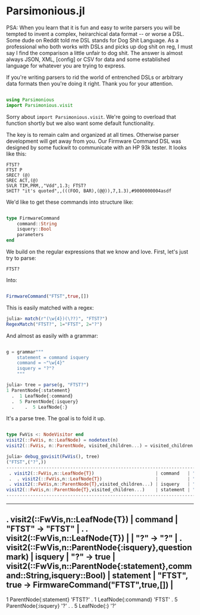 
Parsimonious.jl
===============

PSA: When you learn that it is fun and easy to write parsers you will be
tempted to invent a complex, heirarchical data format -- or worse a DSL.  Some
dude on Reddit told me DSL stands for Dog Shit Language. As a professional who
both works with DSLs and picks up dog shit on reg, I must say I find the
comparison a little unfair to dog shit. The answer is almost always JSON, XML,
[config] or CSV for data and some established language for whatever you are
trying to express. 

If you're writing parsers to rid the world of entrenched DSLs or arbitrary data
formats then you're doing it right. Thank you for your attention.

```jl

using Parsimonious
import Parsimonious.visit
```

Sorry about `import Parsimonious.visit`. We're going to overload that function
    shortly but we also want some default functionality.

The key is to remain calm and organized at all times. Otherwise parser
development will get away from you. Our Firmware Command DSL was designed by
some fuckwit to communicate with an HP 93k tester. It looks like this:

    FTST?
    FTST P
    SREC? (@)
    SREC ACT,(@)
    SVLR TIM,PRM,,"Vdd",1.3; FTST?
    SHIT? "it's quoted",,(((FOO, BAR),(@@)),7,1.3),#9000000004asdf

We'd like to get these commands into structure like:

```jl

type FirmwareCommand
    command::String
    isquery::Bool
    parameters
end
```

We build on the regular expressions that we know and love. First, let's just
try to parse:

    FTST?

Into:

```jl

FirmwareCommand("FTST",true,[])
```

This is easily matched with a regex:

```jl
julia> match(r"(\w{4})(\??)", "FTST?")
RegexMatch("FTST?", 1="FTST", 2="?")

```

And almost as easily with a grammar:

```jl

g = grammar"""
    statement = command isquery
    command = ~"\w{4}"
    isquery = "?"?
    """
```
```jl
julia> tree = parse(g, "FTST?")
1 ParentNode{:statement}                                                'FTST?'
  .  1 LeafNode{:command}                                                'FTST'
  .  5 ParentNode{:isquery}                                                 '?'
  .    .  5 LeafNode{:}                                                     '?'


```

It's a parse tree. The goal is to fold it up.

```jl

type FwVis <: NodeVisitor end
visit2(::FwVis, n::LeafNode) = nodetext(n)
visit2(::FwVis, n::ParentNode, visited_children...) = visited_children
```
```jl
julia> debug_govisit(FwVis(), tree)
("FTST",("?",))
----------------------------------------------------------------------------------------------------------
 . visit2(::FwVis,n::LeafNode{T})                       | command   | "FTST" -> "FTST"                  | 
 .  . visit2(::FwVis,n::LeafNode{T})                    |           | "?" -> "?"                        | 
 . visit2(::FwVis,n::ParentNode{T},visited_children...) | isquery   | "?" -> ("?",)                     | 
visit2(::FwVis,n::ParentNode{T},visited_children...)    | statement | "FTST", ("?",) -> ("FTST",("?",)) | 
----------------------------------------------------------------------------------------------------------


```
----------------------------------------------------------------------------------------------------------------------------------------
 . visit2(::FwVis,n::LeafNode{T})                                       | command   | "FTST" -> "FTST"                                | 
 .  . visit2(::FwVis,n::LeafNode{T})                                    |           | "?" -> "?"                                      | 
 . visit2(::FwVis,n::ParentNode{:isquery},questionmark)                 | isquery   | "?" -> true                                     | 
visit2(::FwVis,n::ParentNode{:statement},command::String,isquery::Bool) | statement | "FTST", true -> FirmwareCommand("FTST",true,[]) | 
----------------------------------------------------------------------------------------------------------------------------------------

1 ParentNode{:statement}                                                'FTST?'
  .  1 LeafNode{:command}                                                'FTST'
  .  5 ParentNode{:isquery}                                                 '?'
  .    .  5 LeafNode{:}                                                     '?'


